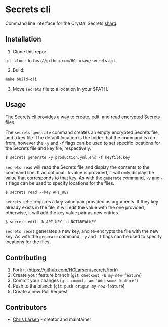 # Secrets cli

Command line interface for the Crystal Secrets [shard](https://github.com/HCLarsen/secrets).

## Installation

1. Clone this repo:

```
git clone https://github.com/HCLarsen/secrets.git
```

2. Build:
```
make build-cli
```

3. Move `secrets` file to a location in your $PATH.

## Usage

The Secrets cli provides a way to create, edit, and read encrypted Secrets files.

The `secrets generate` command creates an empty encrypted Secrets file, and a key file. The default location is the folder that the command is run from, however the `-y` and `-f` flags can be used to set specific locations for the Secrets file and key file, respectively.

```
$ secrets generate -y production.yml.enc -f keyfile.key
```

`secrets read` will read the Secrets file and display the contents to the command line. If an optional `-k` value is provided, it will only display the value that corresponds to that key. As with the `generate` command, `-y` and `-f` flags can be used to specify locations for the files.

```
$ secrets read --key API_KEY
```

`secrets edit` requires a key value pair provided as arguments. If they key already exists in the file, it will edit the value with the one provided, otherwise, it will add the key value pair as new entries.

```
$ secrets edit -k API_KEY -n NOTAREALKEY
```

`secrets reset` generates a new key, and re-encrypts the file with the new key. As with the `generate` command, `-y` and `-f` flags can be used to specify locations for the files.

## Contributing

1. Fork it (<https://github.com/HCLarsen/secrets/fork>)
2. Create your feature branch (`git checkout -b my-new-feature`)
3. Commit your changes (`git commit -am 'Add some feature'`)
4. Push to the branch (`git push origin my-new-feature`)
5. Create a new Pull Request

## Contributors

- [Chris Larsen](https://github.com/HCLarsen) - creator and maintainer

